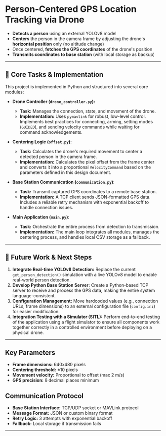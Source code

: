 # Person-Centered GPS Location Tracking via Drone

- **Detects a person** using an external YOLOv8 model
- **Centers** the person in the camera frame by adjusting the drone's **horizontal position** only (no altitude change)
- Once centered, **fetches the GPS coordinates** of the drone's position
- **Transmits coordinates to base station** (with local storage as backup)

---

## 📝 Core Tasks & Implementation

This project is implemented in Python and structured into several core modules:

-   **Drone Controller (`drone_controller.py`):**
    -   **Task:** Manages the connection, state, and movement of the drone.
    -   **Implementation:** Uses `pymavlink` for robust, low-level control. Implements best practices for connecting, arming, setting modes (`GUIDED`), and sending velocity commands while waiting for command acknowledgements.

-   **Centering Logic (`offset.py`):**
    -   **Task:** Calculates the drone's required movement to center a detected person in the camera frame.
    -   **Implementation:** Calculates the pixel offset from the frame center and converts it into a proportional `VelocityCommand` based on the parameters defined in this design document.

-   **Base Station Communication (`communication.py`):**
    -   **Task:** Transmit captured GPS coordinates to a remote base station.
    -   **Implementation:** A TCP client sends JSON-formatted GPS data. Includes a reliable retry mechanism with exponential backoff to handle connection issues.

-   **Main Application (`main.py`):**
    -   **Task:** Orchestrate the entire process from detection to transmission.
    -   **Implementation:** The main loop integrates all modules, manages the centering process, and handles local CSV storage as a fallback.

---

## 🚀 Future Work & Next Steps

1.  **Integrate Real-time YOLOv8 Detection:** Replace the current `get_person_detection()` simulation with a live YOLOv8 model to enable real-world person detection.
2.  **Develop Python Base Station Server:** Create a Python-based TCP server to receive and process the GPS data, making the entire system language-consistent.
3.  **Configuration Management:** Move hardcoded values (e.g., connection URLs, frame dimensions) to an external configuration file (`config.ini`) for easier modification.
4.  **Integration Testing with a Simulator (SITL):** Perform end-to-end testing of the application using a flight simulator to ensure all components work together correctly in a controlled environment before deploying on a physical drone.

---

## Key Parameters

-   **Frame dimensions:** 640x480 pixels
-   **Centering threshold:** ±10 pixels
-   **Movement velocity:** Proportional to offset (max 2 m/s)
-   **GPS precision:** 6 decimal places minimum

## Communication Protocol

-   **Base Station Interface:** TCP/UDP socket or MAVLink protocol
-   **Message Format:** JSON or custom binary format
-   **Retry Logic:** 3 attempts with exponential backoff
-   **Fallback:** Local storage if transmission fails

---

